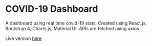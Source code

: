 # COVID-19 Dashboard
A dashboard using real time covid-19 stats. Created using React.js, Bootstrap 4, Charts.js, Material UI. APIs are fetched using axios. 

Live version <a href = "https://covid19.olivera.tech">here</a>
